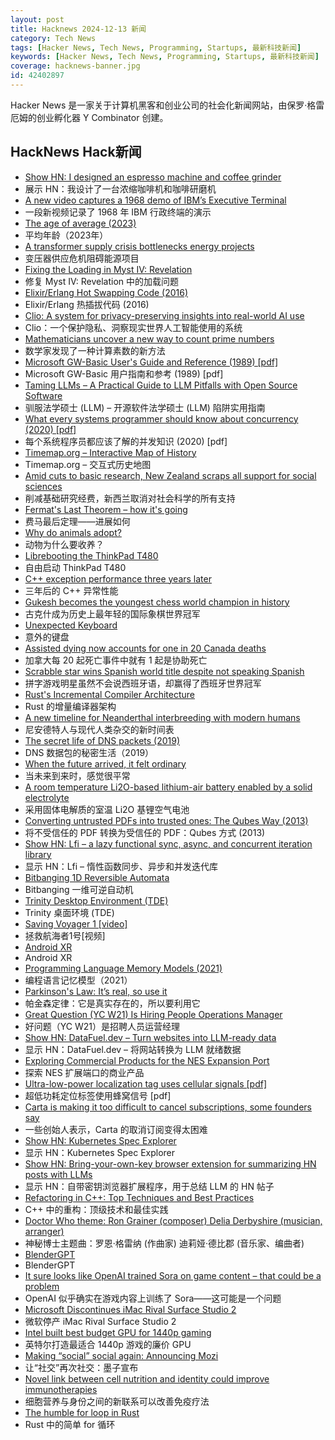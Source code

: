 ```yaml
---
layout: post
title: Hacknews 2024-12-13 新闻
category: Tech News
tags: [Hacker News, Tech News, Programming, Startups, 最新科技新闻]
keywords: [Hacker News, Tech News, Programming, Startups, 最新科技新闻]
coverage: hacknews-banner.jpg
id: 42402897
---
```


Hacker News 是一家关于计算机黑客和创业公司的社会化新闻网站，由保罗·格雷厄姆的创业孵化器 Y Combinator 创建。

## HackNews Hack新闻

- [Show HN: I designed an espresso machine and coffee grinder](https://velofuso.com)
- 展示 HN：我设计了一台浓缩咖啡机和咖啡研磨机
- [A new video captures a 1968 demo of IBM’s Executive Terminal](https://spectrum.ieee.org/ibm-demo)
- 一段新视频记录了 1968 年 IBM 行政终端的演示
- [The age of average (2023)](https://www.alexmurrell.co.uk/articles/the-age-of-average)
- 平均年龄（2023年）
- [A transformer supply crisis bottlenecks energy projects](https://spectrum.ieee.org/transformer-shortage)
- 变压器供应危机阻碍能源项目
- [Fixing the Loading in Myst IV: Revelation](https://medium.com/@tomysshadow/fixing-the-loading-in-myst-iv-revelation-86e2814afbf8)
- 修复 Myst IV: Revelation 中的加载问题
- [Elixir/Erlang Hot Swapping Code (2016)](https://kennyballou.com/blog/2016/12/elixir-hot-swapping/index.html)
- Elixir/Erlang 热插拔代码 (2016)
- [Clio: A system for privacy-preserving insights into real-world AI use](https://www.anthropic.com/research/clio)
- Clio：一个保护隐私、洞察现实世界人工智能使用的系统
- [Mathematicians uncover a new way to count prime numbers](https://www.quantamagazine.org/mathematicians-uncover-a-new-way-to-count-prime-numbers-20241211/)
- 数学家发现了一种计算素数的新方法
- [Microsoft GW-Basic User's Guide and Reference (1989) [pdf]](https://bitsavers.computerhistory.org/pdf/microsoft/gw-basic/Microsoft_GW-BASIC_Users_Guide_and_Reference_1989.pdf)
- Microsoft GW-Basic 用户指南和参考 (1989) [pdf]
- [Taming LLMs – A Practical Guide to LLM Pitfalls with Open Source Software](https://www.souzatharsis.com/tamingLLMs/markdown/toc.html)
- 驯服法学硕士 (LLM) – 开源软件法学硕士 (LLM) 陷阱实用指南
- [What every systems programmer should know about concurrency (2020) [pdf]](https://assets.bitbashing.io/papers/concurrency-primer.pdf)
- 每个系统程序员都应该了解的并发知识 (2020) [pdf]
- [Timemap.org – Interactive Map of History](https://www.oldmapsonline.org/en/history/regions)
- Timemap.org – 交互式历史地图
- [Amid cuts to basic research, New Zealand scraps all support for social sciences](https://www.science.org/content/article/amid-cuts-basic-research-new-zealand-scraps-all-support-social-sciences)
- 削减基础研究经费，新西兰取消对社会科学的所有支持
- [Fermat's Last Theorem – how it's going](https://xenaproject.wordpress.com/2024/12/11/fermats-last-theorem-how-its-going/)
- 费马最后定理——进展如何
- [Why do animals adopt?](https://nautil.us/why-do-animals-adopt-1168695/)
- 动物为什么要收养？
- [Librebooting the ThinkPad T480](https://ezntek.com/posts/librebooting-the-thinkpad-t480-20241207t0933/)
- 自由启动 ThinkPad T480
- [C++ exception performance three years later](http://databasearchitects.blogspot.com/2024/12/c-exception-performance-three-years.html)
- 三年后的 C++ 异常性能
- [Gukesh becomes the youngest chess world champion in history](https://lichess.org/@/Lichess/blog/wcc-2024-round-14-gukesh-becomes-the-youngest-world-champion-in-history/cDggdNZw)
- 古克什成为历史上最年轻的国际象棋世界冠军
- [Unexpected Keyboard](https://github.com/Julow/Unexpected-Keyboard)
- 意外的键盘
- [Assisted dying now accounts for one in 20 Canada deaths](https://www.bbc.com/news/articles/c0j1z14p57po)
- 加拿大每 20 起死亡事件中就有 1 起是协助死亡
- [Scrabble star wins Spanish world title despite not speaking Spanish](https://www.theguardian.com/world/2024/dec/10/scrabble-star-nigel-richards-wins-spanish-world-title-despite-not-speaking-spanish)
- 拼字游戏明星虽然不会说西班牙语，却赢得了西班牙世界冠军
- [Rust's Incremental Compiler Architecture](https://lwn.net/Articles/997784/)
- Rust 的增量编译器架构
- [A new timeline for Neanderthal interbreeding with modern humans](https://news.berkeley.edu/2024/12/12/a-new-timeline-for-neanderthal-interbreeding-with-modern-humans/)
- 尼安德特人与现代人类杂交的新时间表
- [The secret life of DNS packets (2019)](https://stripe.com/blog/secret-life-of-dns)
- DNS 数据包的秘密生活（2019）
- [When the future arrived, it felt ordinary](https://worksinprogress.co/issue/the-world-of-tomorrow/)
- 当未来到来时，感觉很平常
- [A room temperature Li2O-based lithium-air battery enabled by a solid electrolyte](https://www.science.org/doi/10.1126/science.abq1347)
- 采用固体电解质的室温 Li2O 基锂空气电池
- [Converting untrusted PDFs into trusted ones: The Qubes Way (2013)](https://blog.invisiblethings.org/2013/02/21/converting-untrusted-pdfs-into-trusted.html)
- 将不受信任的 PDF 转换为受信任的 PDF：Qubes 方式 (2013)
- [Show HN: Lfi – a lazy functional sync, async, and concurrent iteration library](https://lfi.dev/)
- 显示 HN：Lfi – 惰性函数同步、异步和并发迭代库
- [Bitbanging 1D Reversible Automata](https://richiejp.com/1d-reversible-automata)
- Bitbanging 一维可逆自动机
- [Trinity Desktop Environment (TDE)](https://www.trinitydesktop.org/)
- Trinity 桌面环境 (TDE)
- [Saving Voyager 1 [video]](https://www.youtube.com/watch?v=dF_9YcehCZo)
- 拯救航海者1号[视频]
- [Android XR](https://blog.google/products/android/android-xr/)
- Android XR
- [Programming Language Memory Models (2021)](https://research.swtch.com/plmm)
- 编程语言记忆模型（2021）
- [Parkinson's Law: It’s real, so use it](https://theengineeringmanager.substack.com/p/parkinsons-law-its-real-so-use-it)
- 帕金森定律：它是真实存在的，所以要利用它
- [Great Question (YC W21) Is Hiring People Operations Manager](https://www.ycombinator.com/companies/great-question/jobs/QnZ7Jyj-great-question-w21-is-hiring-people-operations-manager-to-democratize-ux-research-at-scale)
- 好问题（YC W21）是招聘人员运营经理
- [Show HN: DataFuel.dev – Turn websites into LLM-ready data](https://www.datafuel.dev/)
- 显示 HN：DataFuel.dev – 将网站转换为 LLM 就绪数据
- [Exploring Commercial Products for the NES Expansion Port](https://tedium.co/2024/12/02/nintendo-expansion-port-history/)
- 探索 NES 扩展端口的商业产品
- [Ultra-low-power localization tag uses cellular signals [pdf]](https://www.cs.umd.edu/~nakul/assets/papers/litefoot_sensys2024_nakul.pdf)
- 超低功耗定位标签使用蜂窝信号 [pdf]
- [Carta is making it too difficult to cancel subscriptions, some founders say](https://techcrunch.com/2024/12/12/carta-is-making-it-too-difficult-to-cancel-subscriptions-some-founders-say/)
- 一些创始人表示，Carta 的取消订阅变得太困难
- [Show HN: Kubernetes Spec Explorer](https://kubespec.dev/)
- 显示 HN：Kubernetes Spec Explorer
- [Show HN: Bring-your-own-key browser extension for summarizing HN posts with LLMs](https://github.com/ivanyu/hn-tldr-extension)
- 显示 HN：自带密钥浏览器扩展程序，用于总结 LLM 的 HN 帖子
- [Refactoring in C++: Top Techniques and Best Practices](https://blog.jetbrains.com/clion/2024/12/refactoring-in-cpp/)
- C++ 中的重构：顶级技术和最佳实践
- [Doctor Who theme: Ron Grainer (composer) Delia Derbyshire (musician, arranger)](https://www.nfsa.gov.au/collection/curated/asset/102424-doctor-who-theme-ron-grainer-composer-and-delia-derbyshire-musician)
- 神秘博士主题曲：罗恩·格雷纳 (作曲家) 迪莉娅·德比郡 (音乐家、编曲者)
- [BlenderGPT](https://www.blendergpt.org/)
- BlenderGPT
- [It sure looks like OpenAI trained Sora on game content – that could be a problem](https://techcrunch.com/2024/12/11/it-sure-looks-like-openai-trained-sora-on-game-content-and-legal-experts-say-that-could-be-a-problem/)
- OpenAI 似乎确实在游戏内容上训练了 Sora——这可能是一个问题
- [Microsoft Discontinues iMac Rival Surface Studio 2](https://www.macrumors.com/2024/12/06/microsoft-discontinues-imac-rival-surface-studio/)
- 微软停产 iMac Rival Surface Studio 2
- [Intel built best budget GPU for 1440p gaming](https://www.tomshardware.com/pc-components/gpus/intel-arc-b580-review-the-new-usd249-gpu-champion-has-arrived)
- 英特尔打造最适合 1440p 游戏的廉价 GPU
- [Making “social” social again: Announcing Mozi](https://ev.medium.com/making-social-social-again-0126fa5c6ce8)
- 让“社交”再次社交：墨子宣布
- [Novel link between cell nutrition and identity could improve immunotherapies](https://www.genengnews.com/topics/translational-medicine/novel-link-between-cell-nutrition-and-identity-could-improve-immunotherapies/)
- 细胞营养与身份之间的新联系可以改善免疫疗法
- [The humble for loop in Rust](https://blog.startifact.com/posts/humble-for-loop-rust/)
- Rust 中的简单 for 循环


